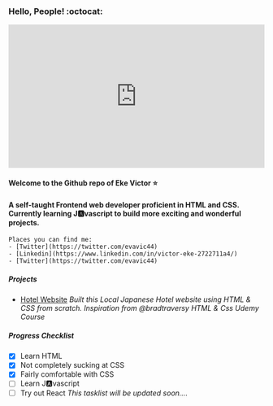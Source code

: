 ### Hello, People! :octocat:
<div style="width:100%;height:0;padding-bottom:56%;position:relative;"><iframe src="https://giphy.com/embed/5brOm0QM56xWUpaqDz" width="100%" height="100%" style="position:absolute" frameBorder="0" class="giphy-embed" allowFullScreen></iframe></div><p><a href="https://giphy.com/gifs/animation-jobjorisenmarieke-job-joris-marieke-5brOm0QM56xWUpaqDz"></a></p>

#### Welcome to the Github repo of Eke Victor :star:
#### A self-taught Frontend web developer proficient in HTML and CSS. Currently learning J:a:vascript to build more exciting and wonderful projects.

```
Places you can find me:
- [Twitter](https://twitter.com/evavic44)
- [Linkedin](https://www.linkedin.com/in/victor-eke-2722711a4/)
- [Twitter](https://twitter.com/evavic44)
```

##### Projects
- [Hotel Website](https://kind-jones-1d0c7b.netlify.app/)
*Built this Local Japanese Hotel website using HTML & CSS from scratch. Inspiration from @bradtraversy HTML & Css Udemy Course*


##### Progress Checklist
- [x] Learn HTML
- [x] Not completely sucking at CSS
- [x] Fairly comfortable with CSS
- [ ] Learn J:a:vascript 
- [ ] Try out React
*This tasklist will be updated soon....*